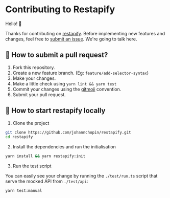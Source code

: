 # Contributing to Restapify

Hello! 👋

Thanks for contributing on [restapify](https://github.com/johannchopin/restapify/). Before implementing new features and changes, feel free to [submit an issue](https://github.com/johannchopin/restapify/issues/new). We're going to talk here.

## 🌱 How to submit a pull request?

1. Fork this repository.
2. Create a new feature branch. (Eg: `feature/add-selector-syntax`)
3. Make your changes.
4. Make a little check using `yarn lint && yarn test`
5. Commit your changes using the [gitmoji](https://gitmoji.dev/) convention.
6. Submit your pull request.

## 🔨 How to start restapify locally

1. Clone the project

```sh
git clone https://github.com/johannchopin/restapify.git
cd restapify
```

2. Install the dependencies and run the initialisation

```sh
yarn install && yarn restapify:init
```

3. Run the test script

You can easily see your change by running the `./test/run.ts` script that serve the mocked API from `./test/api`:

```sh
yarn test:manual
```
